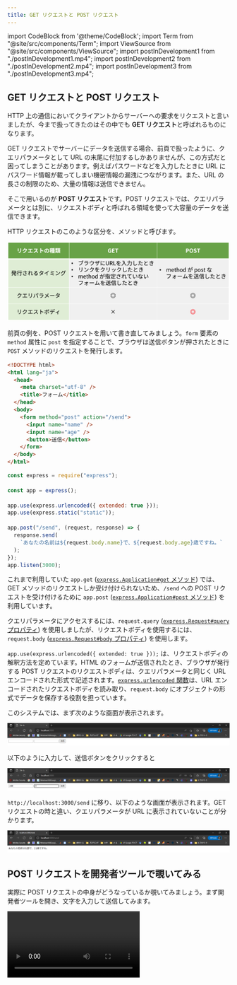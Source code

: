 ```yaml
---
title: GET リクエストと POST リクエスト
---
```

import CodeBlock from '@theme/CodeBlock';
import Term from "@site/src/components/Term";
import ViewSource from "@site/src/components/ViewSource";
import postInDevelopment1 from "./postInDevelopment1.mp4";
import postInDevelopment2 from "./postInDevelopment2.mp4";
import postInDevelopment3 from "./postInDevelopment3.mp4";

## GET リクエストと POST リクエスト

HTTP 上の通信において<Term type="serverClient">クライアント</Term>から<Term type="serverClient">サーバー</Term>への要求を<Term type="httpRequestResponse">リクエスト</Term>と言いましたが、今まで扱ってきたのはその中でも **GET リクエスト**と呼ばれるものになります。

GET リクエストで<Term type="serverClient">サーバー</Term>にデータを送信する場合、前頁で扱ったように、<Term type="queryString">クエリパラメータ</Term>として URL の末尾に付加するしかありませんが、この方式だと困ってしまうことがあります。例えばパスワードなどを入力したときに URL にパスワード情報が載ってしまい機密情報の漏洩につながります。また、URL の長さの制限のため、大量の情報は送信できません。

そこで用いるのが **POST リクエスト**です。POST リクエストでは、<Term type="queryString">クエリパラメータ</Term>とは別に、<Term type="httpHeaderBody">リクエストボディ</Term>と呼ばれる領域を使って大容量のデータを送信できます。

HTTP リクエストのこのような区分を、<Term type="httpMethod" strong>メソッド</Term>と呼びます。

![HTTP メソッドの比較](./method-comparison.png)

前頁の例を、POST リクエストを用いて書き直してみましょう。`form` 要素の `method` 属性に `post` を指定することで、ブラウザは送信ボタンが押されたときに `POST` メソッドの<Term type="httpRequestResponse">リクエスト</Term>を発行します。

```html title="static/index.html"
<!DOCTYPE html>
<html lang="ja">
  <head>
    <meta charset="utf-8" />
    <title>フォーム</title>
  </head>
  <body>
    <form method="post" action="/send">
      <input name="name" />
      <input name="age" />
      <button>送信</button>
    </form>
  </body>
</html>
```

```javascript title="main.js"
const express = require("express");

const app = express();

app.use(express.urlencoded({ extended: true }));
app.use(express.static("static"));

app.post("/send", (request, response) => {
  response.send(
    `あなたの名前は${request.body.name}で、${request.body.age}歳ですね。`
  );
});
app.listen(3000);
```

<ViewSource path="/docs/3-web-servers/07-get-post/_samples/post-request" />

これまで利用していた `app.get` ([`express.Application#get` メソッド](https://expressjs.com/ja/api.html#app.get.method)) では、GET メソッドの<Term type="httpRequestResponse">リクエスト</Term>しか受け付けられないため、`/send` への POST リクエストを受け付けるために `app.post` ([`express.Application#post` メソッド](https://expressjs.com/ja/api.html#app.post.method)) を利用しています。

<Term type="queryString">クエリパラメータ</Term>にアクセスするには、`request.query` ([`express.Request#query` プロパティ](https://expressjs.com/ja/api.html#req.query)) を使用しましたが、<Term type="httpHeaderBody">リクエストボディ</Term>を使用するには、`request.body` ([`express.Request#body` プロパティ](https://expressjs.com/ja/api.html#req.body)) を使用します。

`app.use(express.urlencoded({ extended: true }));` は、<Term type="httpHeaderBody">リクエストボディ</Term>の解釈方法を定めています。HTML のフォームが送信されたとき、ブラウザが発行する POST リクエストの<Term type="httpHeaderBody">リクエストボディ</Term>は、<Term type="queryString">クエリパラメータ</Term>と同じく URL エンコードされた形式で記述されます。[`express.urlencoded` 関数](https://expressjs.com/ja/api.html#express.urlencoded)は、URL エンコードされた<Term type="httpHeaderBody">リクエストボディ</Term>を読み取り、`request.body` にオブジェクトの形式でデータを保存する役割を担っています。

このシステムでは、まず次のような画面が表示されます。

![名前と年齢を入力１](postRequest1.png)

以下のように入力して、送信ボタンをクリックすると

![名前と年齢を入力２](postRequest2.png)

`http://localhost:3000/send` に移り、以下のような画面が表示されます。GET リクエストの時と違い、<Term type="queryString">クエリパラメータ</Term>が URL に表示されていないことが分かります。

![名前と年齢を入力３](postRequest3.png)

## POST リクエストを開発者ツールで覗いてみる

実際に POST リクエストの中身がどうなっているか覗いてみましょう。まず開発者ツールを開き、文字を入力して送信してみます。

<video src={postInDevelopment1} controls />

そして `name` 欄の `send` をクリックし、 `Headers` を選択すると `general` 欄の `Requested method` が `POST` になっています。また、 `Headers` の横にある `Payload` を選択し `Form data` を見ると、 `name` と `age` の情報が載っています。

<video src={postInDevelopment2} controls />

ここからさらに、`Form data` の横の `view source` や `view URL-encoded` も見てみましょう。するとURLエンコードされた<Term type="httpHeaderBody">リクエストボディ</Term>の中身を見ることができます。

<video src={postInDevelopment3} controls />

以上のようにして、POSTリクエストの中身を覗くことができます。

![GETリクエストとPOSTリクエスト](requestAndResponse.png)

## 課題

古き良き掲示板システムを作ってみましょう。次のようなページを作成してください。

- `GET /`: 現在の投稿されているすべての記事を表示します。`/send` へ POST するためのフォームも同時に表示します。
- `POST /send`: リクエストボディに含まれている記事の内容を記録します。

:::tip ヒント
- イベントハンドラの外側に現在投稿されたデータを記録するための配列を用意しましょう。
- `GET /` では EJS を用いて配列の中身を一覧表示しましょう。フォームも忘れずに表示しましょう。
- `POST /send` に新しい投稿が来たら `Array#push` メソッドで配列に要素を追加しましょう。
:::

### 解答例

解答例は以下を参照してください。

<ViewSource path="/docs/3-web-servers/07-get-post/_samples/bulletin-board" />
